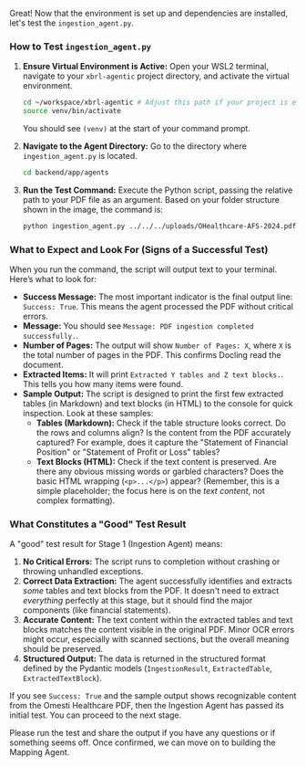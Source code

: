 Great! Now that the environment is set up and dependencies are installed, let's test the `ingestion_agent.py`.

### How to Test `ingestion_agent.py`

1.  **Ensure Virtual Environment is Active:** Open your WSL2 terminal, navigate to your `xbrl-agentic` project directory, and activate the virtual environment.
    ```bash
    cd ~/workspace/xbrl-agentic # Adjust this path if your project is elsewhere
    source venv/bin/activate
    ```
    You should see `(venv)` at the start of your command prompt.

2.  **Navigate to the Agent Directory:** Go to the directory where `ingestion_agent.py` is located.
    ```bash
    cd backend/app/agents
    ```

3.  **Run the Test Command:** Execute the Python script, passing the relative path to your PDF file as an argument. Based on your folder structure shown in the image, the command is:
    ```bash
    python ingestion_agent.py ../../../uploads/OHealthcare-AFS-2024.pdf
    ```

### What to Expect and Look For (Signs of a Successful Test)

When you run the command, the script will output text to your terminal. Here’s what to look for:

*   **Success Message:** The most important indicator is the final output line: `Success: True`. This means the agent processed the PDF without critical errors.
*   **Message:** You should see `Message: PDF ingestion completed successfully.`.
*   **Number of Pages:** The output will show `Number of Pages: X`, where `X` is the total number of pages in the PDF. This confirms Docling read the document.
*   **Extracted Items:** It will print `Extracted Y tables and Z text blocks.`. This tells you how many items were found.
*   **Sample Output:** The script is designed to print the first few extracted tables (in Markdown) and text blocks (in HTML) to the console for quick inspection. Look at these samples:
    *   **Tables (Markdown):** Check if the table structure looks correct. Do the rows and columns align? Is the content from the PDF accurately captured? For example, does it capture the "Statement of Financial Position" or "Statement of Profit or Loss" tables?
    *   **Text Blocks (HTML):** Check if the text content is preserved. Are there any obvious missing words or garbled characters? Does the basic HTML wrapping (`<p>...</p>`) appear? (Remember, this is a simple placeholder; the focus here is on the *text content*, not complex formatting).

### What Constitutes a "Good" Test Result

A "good" test result for Stage 1 (Ingestion Agent) means:

1.  **No Critical Errors:** The script runs to completion without crashing or throwing unhandled exceptions.
2.  **Correct Data Extraction:** The agent successfully identifies and extracts *some* tables and text blocks from the PDF. It doesn't need to extract *everything* perfectly at this stage, but it should find the major components (like financial statements).
3.  **Accurate Content:** The text content within the extracted tables and text blocks matches the content visible in the original PDF. Minor OCR errors might occur, especially with scanned sections, but the overall meaning should be preserved.
4.  **Structured Output:** The data is returned in the structured format defined by the Pydantic models (`IngestionResult`, `ExtractedTable`, `ExtractedTextBlock`).

If you see `Success: True` and the sample output shows recognizable content from the Omesti Healthcare PDF, then the Ingestion Agent has passed its initial test. You can proceed to the next stage.

Please run the test and share the output if you have any questions or if something seems off. Once confirmed, we can move on to building the Mapping Agent.